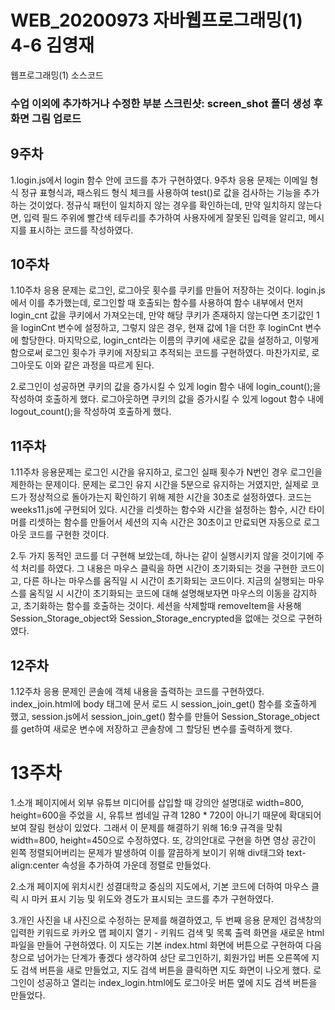 # WEB_20200973 자바웹프로그래밍(1) 4-6 김영재
웹프로그래밍(1) 소스코드
### 수업 이외에 추가하거나 수정한 부분 스크린샷: screen_shot 폴더 생성 후 화면 그림 업로드

## 9주차

 1.login.js에서 login 함수 안에 코드를 추가 구현하였다. 9주차 응용 문제는 이메일 형식 정규 표형식과, 
패스워드 형식 체크를 사용하여 test()로 값을 검사하는 기능을 추가하는 것이었다. 
정규식 패턴이 일치하지 않는 경우를 확인하는데, 만약 일치하지 않는다면, 입력 필드 
주위에 빨간색 테두리를 추가하여 사용자에게 잘못된 입력을 알리고, 메시지를 표시하는 코드를 작성하였다. 

## 10주차

 1.10주차 응용 문제는 로그인, 로그아웃 횟수를 쿠키를 만들어 저장하는 것이다. 
login.js에서 이를 추가했는데, 로그인할 때 호출되는 함수를 사용하여 함수 내부에서 먼저 login_cnt 값을 쿠키에서 가져오는데, 
만약 해당 쿠키가 존재하지 않는다면 초기값인 1을 loginCnt 변수에 설정하고, 
그렇지 않은 경우, 현재 값에 1을 더한 후 loginCnt 변수에 할당한다. 
마지막으로, login_cnt라는 이름의 쿠키에 새로운 값을 설정하고, 
이렇게 함으로써 로그인 횟수가 쿠키에 저장되고 추적되는 코드를 구현하였다. 
마찬가지로, 로그아웃도 이와 같은 과정을 따르게 된다.

 2.로그인이 성공하면 쿠키의 값을 증가시킬 수 있게 login 함수 내에 login_count();을 
작성하여 호출하게 했다. 로그아웃하면 쿠키의 값을 증가시킬 수 있게 logout 함수 내에 
logout_count();을 작성하여 호출하게 했다.

## 11주차
 
 1.11주차 응용문제는 로그인 시간을 유지하고, 로그인 실패 횟수가 N번인 경우 로그인을 제한하는 
문제이다. 문제는 로그인 유지 시간을 5분으로 유지하는 거였지만, 실제로 코드가 정상적으로 
돌아가는지 확인하기 위해 제한 시간을 30초로 설정하였다. 코드는 weeks11.js에 구현되어 있다. 시간을 리셋하는 함수와 
시간을 설정하는 함수, 시간 타이머를 리셋하는 함수를 만들어서 세션의 지속 시간은 30초이고 만료되면 
자동으로 로그아웃 코드를 구현한 것이다.

 2.두 가지 동적인 코드를 더 구현해 보았는데, 하나는 같이 실행시키지 않을 것이기에 주석 처리를 하였다. 
그 내용은 마우스 클릭을 하면 시간이 초기화되는 것을 구현한 코드이고, 다른 하나는 마우스를 움직일 시 시간이 
초기화되는 코드이다. 지금의 실행되는 마우스를 움직일 시 시간이 초기화되는 코드에 대해 설명해보자면 
마우스의 이동을 감지하고, 초기화하는 함수를 호출하는 것이다. 세션을 삭제할때 removeItem을 사용해 
Session_Storage_object와 Session_Storage_encrypted을 없애는 것으로 구현하였다.

## 12주차

 1.12주차 응용 문제인 콘솔에 객체 내용을 출력하는 코드를 구현하였다. index_join.html에 
body 태그에 문서 로드 시 session_join_get() 함수를 호출하게 했고, session.js에서 
session_join_get() 함수를 만들어 Session_Storage_object를 get하여 새로운 변수에 저장하고 
콘솔창에 그 할당된 변수를 출력하게 했다.

# 13주차

 1.소개 페이지에서 외부 유튜브 미디어를 삽입할 때 강의안 설명대로 width=800, height=600을
주었을 시, 유튜브 썸네일 규격 1280 * 720이 아니기 때문에 확대되어 보여 잘림 현상이 있었다.
그래서 이 문제를 해결하기 위해 16:9 규격을 맞춰 width=800, height=450으로 수정하였다.
또, 강의안대로 구현을 하면 영상 공간이 왼쪽 정렬되어버리는 문제가 발생하여 이를 깔끔하게 보이기 위해
div태그와 text-align:center 속성을 추가하여 가운데 정렬로 만들었다.

 2.소개 페이지에 위치시킨 성결대학교 중심의 지도에서, 기본 코드에 더하여
마우스 클릭 시 마커 표시 기능 및 위도와 경도가 표시되는 코드를 추가 구현하였다.

 3.개인 사진을 내 사진으로 수정하는 문제를 해결하였고, 두 번째 응용 문제인 검색창의 입력한
키워드로 카카오 맵 페이지 열기 - 키워드 검색 및 목록 출력 화면을 새로운 html 파일을 만들어 구현하였다. 이 지도는 
기본 index.html 화면에 버튼으로 구현하여 다음 창으로 넘어가는 단계가 좋겠다 생각하여
상단 로그인하기, 회원가입 버튼 오른쪽에 지도 검색 버튼을 새로 만들었고, 지도 검색 버튼을 클릭하면 지도 화면이 나오게 했다. 
로그인이 성공하고 열리는 index_login.html에도 로그아웃 버튼 옆에 지도 검색 버튼을 만들었다.